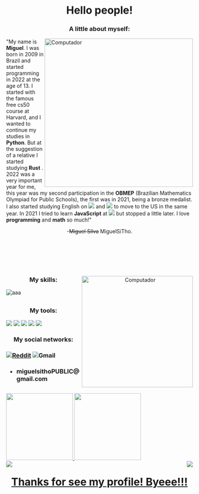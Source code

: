 <h1 align="center">
  Hello people!
</h1>

<h3 align="center">
  A little about myself:
</h3>


<img src="https://user-images.githubusercontent.com/117781299/200963665-7788bff0-86f7-4a6d-890b-fb5a7c232dce.png" min-width="400px" max-width="460px" width="400px" align="right" alt="Computador"/>

<p align="left">
"My name is <strong>Miguel</strong>. I was born in 2009 in Brazil and started programming in 2022 at the age of 13. I started with the famous free cs50 course at Harvard, and I wanted to continue my studies in <strong>Python</strong>. But at the suggestion of a relative I started studying <strong>Rust</strong> . 2022 was a very important year for me, this year was my second participation in the <strong>OBMEP</strong> (Brazilian Mathematics Olympiad for Public Schools), the first was in 2021, being a bronze medalist. I also started studying English on <img src="https://img.shields.io/badge/Duolingo-58CC02?style=for-the-badge&logo=Duolingo&logoColor=white"/> and <img src="https://img.shields.io/badge/YouTube-FF0000?style=for-the-badge&logo=youtube&logoColor=white"/> to move to the US in the same year. In 2021 I tried to learn <strong>JavaScript</strong> at <img src="https://img.shields.io/badge/Khan%20Academy-14BF96?style=for-the-badge&logo=Khan%20Academy&logoColor=white"/> but stopped a little later. I love <strong>programming</strong> and <strong>math</strong> so much!"
</p>

<p align="center">
  -<s>Miguel Silva</s> MiguelSiTho.
</p>

<br>
<br>
<br>
<br>

##
<div>
<p align="center">
  <img src="https://user-images.githubusercontent.com/117781299/200952878-79fe5269-d940-4952-be12-91fe0f6fd631.gif" min-width="300px" max-width="360px" width="300px" align="right" alt="Computador"> 
</p>

<h3 align="center">
  My skills:
</h3>
</div>

![aaa](https://img.shields.io/badge/Rust-000000?style=for-the-badge&logo=rust&logoColor=white)
##
<div>
  <h3 align="center">
    My tools:
  </h3>
  <img src="https://img.shields.io/badge/Krita-203759?style=for-the-badge&logo=krita&logoColor=EEF37B"/>
  <img src="https://img.shields.io/badge/Visual_Studio_Code-0078D4?style=for-the-badge&logo=visual%20studio%20code&logoColor=white"/>
  <img src="https://img.shields.io/badge/Visual_Studio-5C2D91?style=for-the-badge&logo=visual%20studio&logoColor=white"/>
  <img src="https://img.shields.io/badge/Opera-FF1B2D?style=for-the-badge&logo=Opera&logoColor=white"/>
  <img src="https://img.shields.io/badge/Windows-0078D6?style=for-the-badge&logo=windows&logoColor=white"/>
</div
  
##
<div>
<h3 align="center">
  My social networks:
<h3>
  
[![Reddit](https://img.shields.io/badge/Reddit-FF4500?style=for-the-badge&logo=reddit&logoColor=white)](https://www.reddit.com/user/MiguelSiTho)
![Gmail](https://img.shields.io/badge/Gmail-D14836?style=for-the-badge&logo=gmail&logoColor=white) 
  <ul>
    <li><h4> miguelsithoPUBLIC@gmail.com </h4></li>
  </ul>
</div>
  
##
  
<div>
  <a href="https://github.com/MiguelSiTho">
  <img height="180em" src="https://github-readme-stats.vercel.app/api?username=MiguelSiTho&count_private=true&theme=cobalt&show_icons=true"/>
  <img height="180em" src="https://github-readme-stats.vercel.app/api/top-langs/?username=MiguelSiTho&theme=cobalt"/> <br>
  <img src="https://img.shields.io/github/followers/MiguelSiTho.svg?style=social&label=Follow&maxAge=2592000" align="left"/>
  <img src="https://komarev.com/ghpvc/?username=your-github-MiguelSiTho" align="right"/>
</div>
  
##
  
<h1 align="center"> Thanks for see my profile! Byeee!!!<h1>
